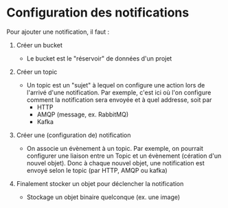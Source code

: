 # Configuration des notifications

Pour ajouter une notification, il faut :
1. Créer un bucket
   - Le bucket est le "réservoir" de données d'un projet
2. Créer un topic
   - Un topic est un "sujet" à lequel on configure une action lors de
     l'arrivé d'une notification. Par exemple, c'est ici où l'on
     configure comment la notification sera envoyée et à quel addresse, soit par
     - HTTP
     - AMQP (message, ex. RabbitMQ)
     - Kafka
3. Créer une (configuration de) notification
   - On associe un évènement à un topic. Par exemple, on pourrait configurer une
     liaison entre un Topic et un évènement (cération d'un nouvel objet).
     Donc à chaque nouvel objet, une notification est envoyé selon le topic (par HTTP, AMQP ou kafka)
     
4. Finalement stocker un objet pour déclencher la notification
   - Stockage un objet binaire quelconque (ex. une image)